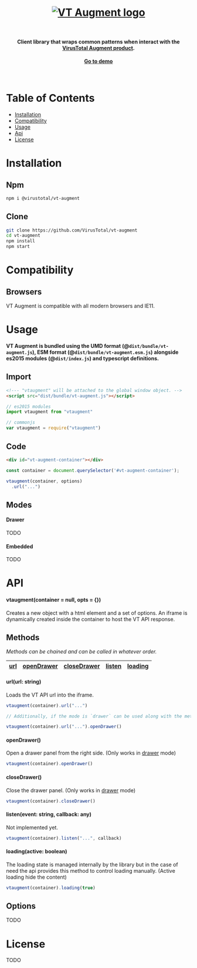 <h1 align="center">
    <a href="https://github.com/VirusTotal/vt-augment"><img alt="VT Augment logo" src="https://raw.github.com/VirusTotal/vt-augment/master/vtaugment.svg"></a><br>
	<br>
</h1>

<h4 align="center">
	Client library that wraps common patterns when interact with the <a href="https://developers.virustotal.com/v3.0/reference?#widget-overview">VirusTotal Augment product<a>.
</h4>

<h4 align="center">
	<a href="https://virustotal.com/ui/widget/demo/dedicated">Go to demo<a>
</h4>

<br>

# Table of Contents

* [Installation](#installation)
* [Compatibility](#compatibility)
* [Usage](#usage)
* [Api](#api)
* [License](#license)

# Installation

## Npm

```sh
npm i @virustotal/vt-augment
```

## Clone

```sh
git clone https://github.com/VirusTotal/vt-augment
cd vt-augment
npm install
npm start
```

# Compatibility

## Browsers

VT Augment is compatible with all modern browsers and IE11.

# Usage

**VT Augment is bundled using the UMD format (@`dist/bundle/vt-augment.js`), ESM format (@`dist/bundle/vt-augment.esm.js`) alongside es2015 modules (@`dist/index.js`) and typescript definitions.**

## Import

```html
<!--- "vtaugment" will be attached to the global window object. -->
<script src="dist/bundle/vt-augment.js"></script>
```

```javascript
// es2015 modules
import vtaugment from "vtaugment"

// commonjs
var vtaugment = require("vtaugment")
```

## Code
```html
<div id="vt-augment-container"></div>
```

```javascript
const container = document.querySelector('#vt-augment-container');

vtaugment(container, options)
  .url("...")
```

## Modes

#### Drawer

TODO

#### Embedded

TODO

# API

#### vtaugment(container = null, opts = {})

Creates a new object with a html element and a set of options. An iframe is dynamically created inside the container to host the VT API response.

## Methods

*Methods can be chained and can be called in whatever order.*

| [url](#urlurl-string) | [openDrawer](#opendrawer) | [closeDrawer](#closedrawer) | [listen](#listenevent-string-callback-any) | [loading](#loading(active-boolean))
|-----|-----|-----|-----|-----|

#### url(url: string)

Loads the VT API url into the iframe.

```js
vtaugment(container).url("...")

// Additionally, if the mode is `drawer` can be used along with the method `openDrawer`

vtaugment(container).url("...").openDrawer()

```

#### openDrawer()

Open a drawer panel from the right side. (Only works in [drawer](#drawer) mode)

```js
vtaugment(container).openDrawer()

```

#### closeDrawer()

Close the drawer panel. (Only works in [drawer](#drawer) mode)

```js
vtaugment(container).closeDrawer()

```

#### listen(event: string, callback: any)

Not implemented yet.

```js
vtaugment(container).listen("...", callback)

```

#### loading(active: boolean)

The loading state is managed internally by the library but in the case of need the api provides this method to control loading manually. (Active loading hide the content)

```js
vtaugment(container).loading(true)

```

## Options

TODO

# License

TODO
